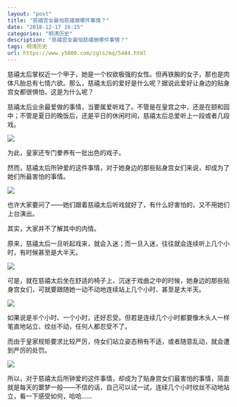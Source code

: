 ```yaml
---
layout: "post"
title: "慈禧宫女最怕慈禧做哪件事情？"
date: "2018-12-17 16:15"
categories: "明清历史"
description: "慈禧宫女最怕慈禧做哪件事情？"
tags: 明清历史
url: https://www.y5000.com/zgls/mq/5484.html
---
```






慈禧太后掌权近一个甲子，她是一个权欲极强的女性。但再铁腕的女子，那也是肉体凡胎总有七情六欲。那么，慈禧太后的爱好是什么呢？据说此爱好让身边的贴身宫女都很惧怕，这是为什么呢？

慈禧太后业余最爱做的事情，当要属爱听戏了。不管是在皇宫之中，还是在颐和园中；不管是夏日的晚饭后，还是平日的休闲时间，慈禧太后总爱听上一段或者几段戏。

![](https://img.y5000.com/uploads/allimg/161118/13160Ia9-0.jpg)

为此，皇家还专门豢养有一批出色的戏子。

然而，慈禧太后所钟爱的这件事情，对于她身边的那些贴身宫女们来说，却成为了她们所最害怕的事情。

![](https://img.y5000.com/uploads/allimg/161118/13160I294-1.jpg)

也许大家要问了——她们跟着慈禧太后听戏就好了，有什么好害怕的，又不用她们上台演出。

其实，大家并不了解其中的内情。

原来，慈禧太后一旦听起戏来，就会入迷；而一旦入迷，往往就会连续听上几个小时，有时候甚至是大半天。

![](https://img.y5000.com/uploads/allimg/161118/13160H422-2.jpg)

可是，就在慈禧太后坐在舒适的椅子上，沉迷于戏曲之中的时候，她身边的那些贴身宫女们，可就要跟随她一动不动地连续站上几个小时、甚至是大半天。

![](https://img.y5000.com/uploads/allimg/161118/13160Lb0-3.jpg)

如果说是半个小时、一个小时，还好忍受。但若是连续几个小时都要像木头人一样笔直地站立、纹丝不动，任何人都忍受不了。

而由于皇家规矩要求比较严厉，侍女们站立姿态稍有不适，或者随意乱动，就会遭到严厉的处罚。

![](https://img.y5000.com/uploads/allimg/161118/13160JR2-4.jpg)

所以，对于慈禧太后所钟爱的这件事情，却成为了贴身宫女们最害怕的事情，简直就是每天的噩梦一般——不信的话，自己可以试一试，连续几个小时纹丝不动地站立，看一下感受如何，哈哈……
